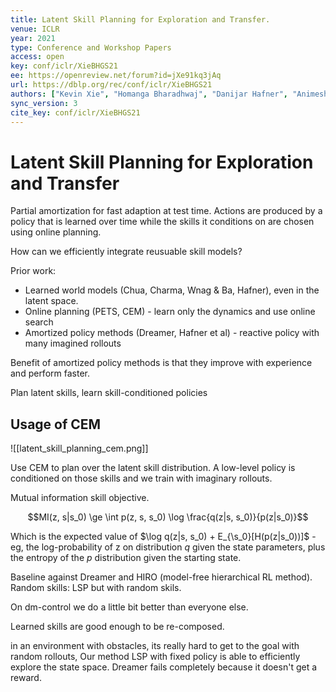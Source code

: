 ```yaml
---
title: Latent Skill Planning for Exploration and Transfer.
venue: ICLR
year: 2021
type: Conference and Workshop Papers
access: open
key: conf/iclr/XieBHGS21
ee: https://openreview.net/forum?id=jXe91kq3jAq
url: https://dblp.org/rec/conf/iclr/XieBHGS21
authors: ["Kevin Xie", "Homanga Bharadhwaj", "Danijar Hafner", "Animesh Garg", "Florian Shkurti"]
sync_version: 3
cite_key: conf/iclr/XieBHGS21
---
```

# Latent Skill Planning for Exploration and Transfer

Partial amortization for fast adaption at test time. Actions are produced by a policy that is learned over time while the skills it conditions on are chosen using online planning.

How can we efficiently integrate reusuable skill models?

Prior work:
 - Learned world models (Chua, Charma, Wnag & Ba, Hafner), even in the latent space.
 - Online planning (PETS, CEM) - learn only the dynamics and use online search
 - Amortized policy methods (Dreamer, Hafner et al) - reactive policy with many imagined rollouts

Benefit of amortized policy methods is that they improve with experience and perform faster.

Plan latent skills, learn skill-conditioned policies

## Usage of CEM

![[latent_skill_planning_cem.png]]

Use CEM to plan over the latent skill distribution. A low-level policy is conditioned on those skills and we train with imaginary rollouts.

Mutual information skill objective.

$$MI(z, s|s_0) \ge \int p(z, s, s_0) \log \frac{q(z|s, s_0)}{p(z|s_0)}$$

Which is the expected value of $\log q(z|s, s_0) + E_{\s_0}[H(p(z|s_0))]$ - eg, the log-probability of z on distribution $q$ given the state parameters, plus the entropy of the $p$ distribution given the starting state.

Baseline against Dreamer and HIRO (model-free hierarchical RL method). Random skills: LSP but with random skils.

On dm-control we do a little bit better than everyone else.

Learned skills are good enough to be re-composed.

in an environment with obstacles, its really hard to get to the goal with random rollouts, Our method LSP with fixed policy is able to efficiently explore the state space. Dreamer fails completely because it doesn't get a reward.



